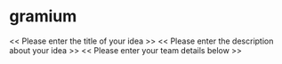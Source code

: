 # gramium
<< Please enter the title of your idea >>
<< Please enter the description about your idea >>
<< Please enter your team details below >>
